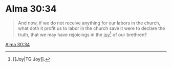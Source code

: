 # Alma 30:34

> And now, if we do not receive anything for our labors in the church, what doth it profit us to labor in the church save it were to declare the truth, that we may have rejoicings in the <u>joy</u>[^a] of our brethren?

[Alma 30:34](https://www.churchofjesuschrist.org/study/scriptures/bofm/alma/30?lang=eng&id=p34#p34)


[^a]: [[Joy|TG Joy]].  
